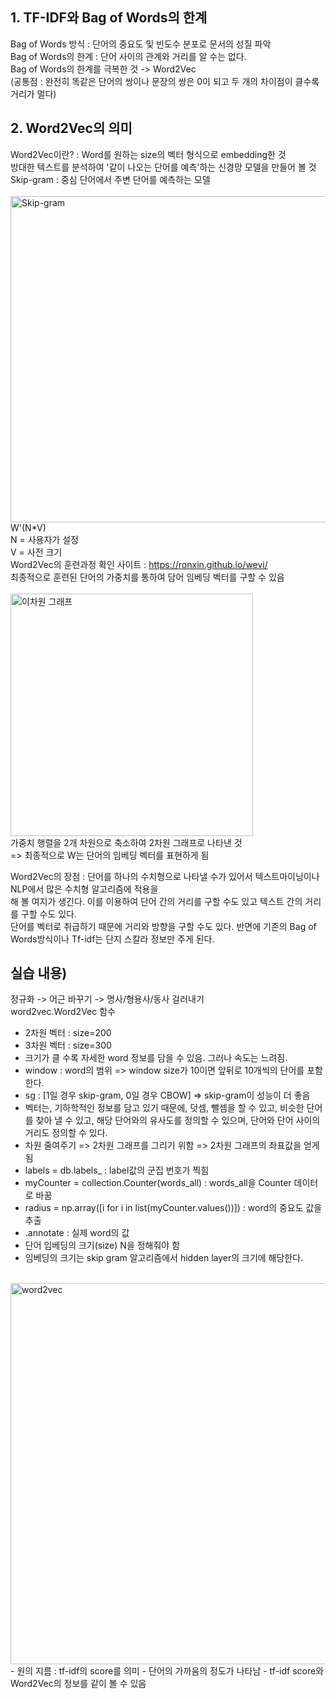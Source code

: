 ## 1. TF-IDF와 Bag of Words의 한계  
  
Bag of Words 방식 : 단어의 중요도 및 빈도수 분포로 문서의 성질 파악  
Bag of Words의 한계 : 단어 사이의 관계와 거리를 알 수는 없다.  
Bag of Words의 한계를 극복한 것 -> Word2Vec  
(공통점 : 완전히 똑같은 단어의 쌍이나 문장의 쌍은 0이 되고 두 개의 차이점이 클수록 거리가 멀다)  
  
## 2. Word2Vec의 의미  
  
Word2Vec이란? : Word를 원하는 size의 벡터 형식으로 embedding한 것  
방대한 텍스트를 분석하여 '같이 나오는 단어를 예측'하는 신경망 모델을 만들어 볼 것  
Skip-gram : 중심 단어에서 주변 단어를 예측하는 모델  
<br>
<img width="522" alt="Skip-gram" src="https://github.com/user-attachments/assets/028b5857-0622-4cf3-ac93-a31d5f86958e" />
<br>
W'(N*V)  
N = 사용자가 설정  
V = 사전 크기  
Word2Vec의 훈련과정 확인 사이트 : https://ronxin.github.io/wevi/  
최종적으로 훈련된 단어의 가중치를 통하여 담어 임베딩 벡터를 구할 수 있음  
<br>
<img width="388" alt="이차원 그래프" src="https://github.com/user-attachments/assets/dbc8077b-691d-441a-9bc3-a0d1df8524a4" />
<br>
가중치 행렬을 2개 차원으로 축소하여 2차원 그래프로 나타낸 것  
=> 최종적으로 W는 단어의 임베딩 벡터를 표현하게 됨  
  
Word2Vec의 장점 : 단어를 하나의 수치형으로 나타낼 수가 있어서 텍스트마이닝이나 NLP에서 많은 수치형 알고리즘에 적용을  
해 볼 여지가 생긴다. 이를 이용하여 단어 간의 거리를 구할 수도 있고 텍스트 간의 거리를 구할 수도 있다.  
단어를 벡터로 취급하기 때문에 거리와 방향을 구할 수도 있다. 반면에 기존의 Bag of Words방식이나 Tf-idf는 단지 스칼라 정보만 주게 된다.  
  
   
   
## 실습 내용)  
  
정규화 -> 어근 바꾸기 -> 명사/형용사/동사 걸러내기  
word2vec.Word2Vec 함수  
- 2차원 벡터 : size=200  
- 3차원 벡터 : size=300  
- 크기가 클 수록 자세한 word 정보를 담을 수 있음. 그러나 속도는 느려짐.  
- window : word의 범위 => window size가 10이면 앞뒤로 10개씩의 단어를 포함한다.  
- sg : [1일 경우 skip-gram, 0일 경우 CBOW] => skip-gram이 성능이 더 좋음  
- 벡터는, 기하학적인 정보를 담고 있기 때문에, 덧셈, 뺄셈을 할 수 있고, 비슷한 단어를 찾아 낼 수 있고, 해당 단어와의 유사도를 정의할 수 있으며, 단어와 단어 사이의 거리도 정의할 수 있다.  
- 차원 줄여주기 => 2차원 그래프를 그리기 위함 => 2차원 그래프의 좌표값을 얻게 됨  
- labels = db.labels_ : label값의 군집 번호가 찍힘  
- myCounter = collection.Counter(words_all) : words_all을 Counter 데이터로 바꿈  
- radius = np.array([i for i in list(myCounter.values())]) : word의 중요도 값을 추출  
- .annotate : 실제 word의 값  
- 단어 임베딩의 크기(size) N을 정해줘야 함  
- 임베딩의 크기는 skip gram 알고리즘에서 hidden layer의 크기에 해당한다.
<br>
<img width="610" alt="word2vec" src="https://github.com/user-attachments/assets/17872897-013e-4043-b4f2-10e8c5411cda" />
<br>
- 원의 지름 : tf-idf의 score를 의미  
- 단어의 가까움의 정도가 나타남  
- tf-idf score와 Word2Vec의 정보를 같이 볼 수 있음  
  
